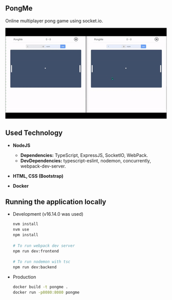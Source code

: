 ## PongMe

Online multiplayer pong game using socket.io.

![demo](./demo.gif)



## Used Technology

- **NodeJS**

  - **Dependencies:** TypeScript, ExpressJS, SocketIO, WebPack.
  - **DevDependencies:** typescript-eslint, nodemon, concurrently, webpack-dev-server.

- **HTML, CSS (Bootstrap)**

- **Docker**


## Running the application locally

- Development (v16.14.0 was used)
  ```bash
  nvm install
  nvm use
  npm install
  
  # To run webpack dev server
  npm run dev:frontend
  
  # To run nodemon with tsc
  npm run dev:backend
  ```

- Production
  ```bash
  docker build -t pongme .
  docker run -p8080:8080 pongme
  ```
